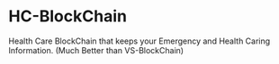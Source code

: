 # HC-BlockChain
Health Care BlockChain that keeps your Emergency and Health Caring Information.
(Much Better than VS-BlockChain)
